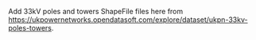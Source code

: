 Add 33kV poles and towers ShapeFile files here from https://ukpowernetworks.opendatasoft.com/explore/dataset/ukpn-33kv-poles-towers.